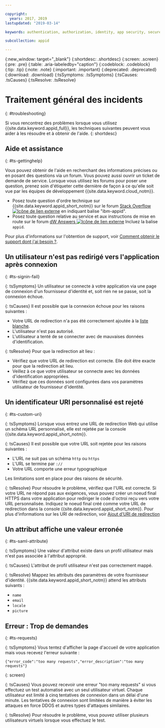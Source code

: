 ```yaml
---

copyright:
  years: 2017, 2019
lastupdated: "2019-03-14"

keywords: authentication, authorization, identity, app security, secure, troubleshooting, help, support, requests, uri

subcollection: appid

---
```


{:new_window: target="_blank"}
{:shortdesc: .shortdesc}
{:screen: .screen}
{:pre: .pre}
{:table: .aria-labeledby="caption"}
{:codeblock: .codeblock}
{:tip: .tip}
{:note: .note}
{:important: .important}
{:deprecated: .deprecated}
{:download: .download}
{:tsSymptoms: .tsSymptoms}
{:tsCauses: .tsCauses}
{:tsResolve: .tsResolve}

# Traitement général des incidents
{: #troubleshooting}

Si vous rencontrez des problèmes lorsque vous utilisez {{site.data.keyword.appid_full}}, les techniques suivantes peuvent vous aider à les résoudre et à obtenir de l'aide.
{: shortdesc}

## Aide et assistance
{: #ts-gettinghelp}

Vous pouvez obtenir de l'aide en recherchant des informations précises ou en posant des questions via un forum. Vous pouvez aussi ouvrir un ticket de demande de service. Lorsque vous utilisez les forums pour poser une question, prenez soin d'étiqueter cette dernière de façon à ce qu'elle soit vue par les équipes de développement {{site.data.keyword.cloud_notm}}.
  * Posez toute question d'ordre technique sur {{site.data.keyword.appid_short_notm}} sur le forum <a href="https://stackoverflow.com/search?q=ibm-appid" target="_blank">Stack Overflow <img src="../../icons/launch-glyph.svg" alt="Icône de lien externe"></a> en indiquant balise "ibm-appid".
  * Posez toute question relative au service et aux instructions de mise en route sur le forum <a href="https://developer.ibm.com/answers/topics/appid/" target="_blank">dW Answers <img src="../../icons/launch-glyph.svg" alt="Icône de lien externe"></a> Incluez la balise `appid`.

Pour plus d'informations sur l'obtention de support, voir [Comment obtenir le support dont j'ai besoin ?](/docs/get-support?topic=get-support-getting-customer-support#getting-customer-support).



## Un utilisateur n'est pas redirigé vers l'application après connexion
{: #ts-signin-fail}

{: tsSymptoms}
Un utilisateur se connecte à votre application via une page de connexion d'un fournisseur d'identité et, soit rien ne se passe, soit la connexion échoue.

{: tsCauses}
Il est possible que la connexion échoue pour les raisons suivantes :

* Votre URL de redirection n'a pas été correctement ajoutée à la [liste blanche](/docs/services/appid?topic=appid-faq#faq-redirect).
* L'utilisateur n'est pas autorisé.
* L'utilisateur a tenté de se connecter avec de mauvaises données d'identification.

{: tsResolve}
Pour que la redirection ait lieu :

* Vérifiez que votre URL de redirection est correcte. Elle doit être exacte pour que la redirection ait lieu.
* Veillez à ce que votre utilisateur se connecte avec les données d'identification appropriées.
* Vérifiez que ces données sont configurées dans vos paramètres utilisateur de fournisseur d'identité.



## Un identificateur URI personnalisé est rejeté
{: #ts-custom-uri}

{: tsSymptoms}
Lorsque vous entrez une URL de redirection Web qui utilise un schéma URL personnalisé, elle est rejetée par la console {{site.data.keyword.appid_short_notm}}.

{: tsCauses}
Il est possible que votre URL soit rejetée pour les raisons suivantes :

* L'URL ne suit pas un schéma `http` ou `https`
* L'URL se termine par `://`
* Votre URL comporte une erreur typographique

Les limitations sont en place pour des raisons de sécurité.

{: tsResolve}
Pour résoudre le problème, vérifiez que l'URL est correcte. Si votre URL ne répond pas aux exigences, vous pouvez créer un noeud final HTTPS dans votre application pour rediriger le code d'octroi reçu vers votre URL personnalisée. Indiquez le noeud final créé comme votre URL de redirection dans la console {{site.data.keyword.appid_short_notm}}. Pour plus d'informations sur les URI de redirection, voir [Ajout d'URI de redirection](/docs/services/appid?topic=appid-managing-idp#add-redirect-uri)



## Un attribut affiche une valeur erronée
{: #ts-saml-attribute}

{: tsSymptoms}
Une valeur d'attribut existe dans un profil utilisateur mais n'est pas associée à l'attribut approprié.

{: tsCauses}
L'attribut de profil utilisateur n'est pas correctement mappé.

{: tsResolve}
Mappez les attributs des paramètres de votre fournisseur d'identité. {{site.data.keyword.appid_short_notm}} attend les attributs suivants :
* `name`
* `email`
* `locale`
* `picture`



## Erreur : Trop de demandes
{: #ts-requests}

{: tsSymptoms}
Vous tentez d'afficher la page d'accueil de votre application mais vous recevez l'erreur suivante :

```
{"error_code":"too many requests","error_description":"too many requests"}
```
{: screen}

{: tsCauses}
Vous pouvez recevoir une erreur "too many requests" si vous effectuez un test automatisé avec un seul utilisateur virtuel. Chaque utilisateur est limité à cinq tentatives de connexion dans un délai d'une minute. Les tentatives de connexion sont limitées de manière à éviter les attaques en force DDOS et autres types d'attaques similaires.

{: tsResolve}
Pour résoudre le problème, vous pouvez utiliser plusieurs utilisateurs virtuels lorsque vous effectuez le test.
</br>
